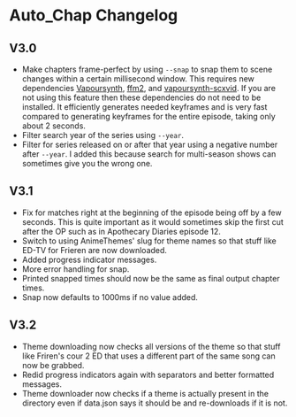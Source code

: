 # Auto_Chap Changelog

## V3.0
- Make chapters frame-perfect by using `--snap` to snap them to scene changes within a certain millisecond window. This requires new dependencies [Vapoursynth](https://github.com/vapoursynth/vapoursynth), [ffm2](https://github.com/FFMS/ffms2), and [vapoursynth-scxvid](https://github.com/dubhater/vapoursynth-scxvid). If you are not using this feature then these dependencies do not need to be installed. It efficiently generates needed keyframes and is very fast compared to generating keyframes for the entire episode, taking only about 2 seconds. 
- Filter search year of the series using `--year`.
- Filter for series released on or after that year using a negative number after `--year`. I added this because search for multi-season shows can sometimes give you the wrong one.

## V3.1
- Fix for matches right at the beginning of the episode being off by a few seconds. This is quite important as it would sometimes skip the first cut after the OP such as in Apothecary Diaries episode 12.
- Switch to using AnimeThemes' slug for theme names so that stuff like ED-TV for Frieren are now downloaded.
- Added progress indicator messages.
- More error handling for snap.
- Printed snapped times should now be the same as final output chapter times.
- Snap now defaults to 1000ms if no value added.

## V3.2
- Theme downloading now checks all versions of the theme so that stuff like Friren's cour 2 ED that uses a different part of the same song can now be grabbed.
- Redid progress indicators again with separators and better formatted messages.
- Theme downloader now checks if a theme is actually present in the directory even if data.json says it should be and re-downloads if it is not.